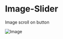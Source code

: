 # Image-Slider

Image scroll on button

![Image](https://github.com/user-attachments/assets/1ef95b2e-ae44-4518-bb89-a7b06d5140e6)
